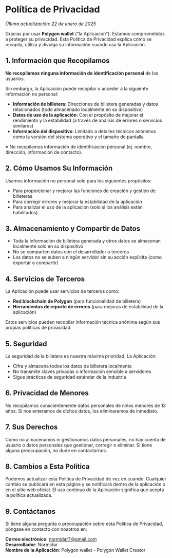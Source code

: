 # Política de Privacidad

_Última actualización: 22 de enero de 2025_

Gracias por usar **Polygon wallet** ("la Aplicación"). Estamos comprometidos a proteger su privacidad. Esta Política de Privacidad explica cómo se recopila, utiliza y divulga su información cuando usa la Aplicación.

## 1. Información que Recopilamos

**No recopilamos ninguna información de identificación personal** de los usuarios.

Sin embargo, la Aplicación puede recopilar o acceder a la siguiente información no personal:

- **Información de billetera**: Direcciones de billetera generadas y datos relacionados (todo almacenado localmente en su dispositivo)
- **Datos de uso de la aplicación**: Con el propósito de mejorar el rendimiento y la estabilidad (a través de análisis de errores o servicios similares)
- **Información del dispositivo**: Limitado a detalles técnicos anónimos como la versión del sistema operativo y el tamaño de pantalla

※ No recopilamos información de identificación personal (ej. nombre, dirección, información de contacto).

## 2. Cómo Usamos Su Información

Usamos información no personal solo para los siguientes propósitos:

- Para proporcionar y mejorar las funciones de creación y gestión de billeteras
- Para corregir errores y mejorar la estabilidad de la aplicación
- Para analizar el uso de la aplicación (solo si los análisis están habilitados)

## 3. Almacenamiento y Compartir de Datos

- Toda la información de billetera generada y otros datos se almacenan localmente solo en su dispositivo
- No se comparten datos con el desarrollador o terceros
- Los datos no se suben a ningún servidor sin su acción explícita (como exportar o compartir)

## 4. Servicios de Terceros

La Aplicación puede usar servicios de terceros como:

- **Red blockchain de Polygon** (para funcionalidad de billetera)
- **Herramientas de reporte de errores** (para mejoras de estabilidad de la aplicación)

Estos servicios pueden recopilar información técnica anónima según sus propias políticas de privacidad.

## 5. Seguridad

La seguridad de la billetera es nuestra máxima prioridad. La Aplicación:

- Cifra y almacena todos los datos de billetera localmente
- No transmite claves privadas o información sensible a servidores
- Sigue prácticas de seguridad estándar de la industria

## 6. Privacidad de Menores

No recopilamos conscientemente datos personales de niños menores de 13 años. Si nos enteramos de dichos datos, los eliminaremos de inmediato.

## 7. Sus Derechos

Como no almacenamos ni gestionamos datos personales, no hay cuenta de usuario o datos personales que gestionar, corregir o eliminar. Si tiene alguna preocupación, no dude en contactarnos.

## 8. Cambios a Esta Política

Podemos actualizar esta Política de Privacidad de vez en cuando. Cualquier cambio se publicará en esta página y se notificará dentro de la aplicación o en el sitio web oficial. El uso continuo de la Aplicación significa que acepta la política actualizada.

## 9. Contáctanos

Si tiene alguna pregunta o preocupación sobre esta Política de Privacidad, póngase en contacto con nosotros en:

**Correo electrónico**: normidar7@gmail.com  
**Desarrollador**: Normidar  
**Nombre de la Aplicación**: Polygon wallet - Polygon Wallet Creator
